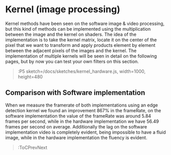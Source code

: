 # Kernel (image processing)

Kernel methods have been seen on the software image & video processing, but this kind of methods can be implemented using the multiplication between the image and the kernel on shaders. The idea of the implementation is to take the kernel matrix, locate it on the center of the pixel that we want to transform and apply products element by element between the adjacent pixels of the images and the kernel. The implementation of multiple kernels will be seen in detail on the following pages, but by now you can test your own filters on this section.

> :P5 sketch=/docs/sketches/kernel_hardware.js, width=1000, height=480


## Comparison with Software implementation

When we measure the framerate of both implementations using an edge detection kernel we found an improvement 867% in the frameRate, on the software implementation the value of the frameRate was around 5.84 frames per second, while in the hardware implementation we have 56.49 frames per second on average. Additionally the lag on the software implementation video is completely evident, being impossible to have a fluid image, while in the hardware implementation the fluency is evident.

> :ToCPrevNext